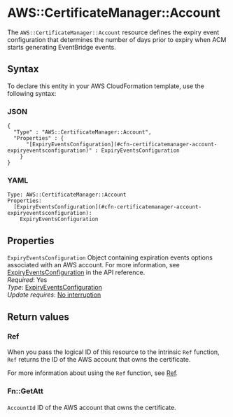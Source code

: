 # AWS::CertificateManager::Account<a name="aws-resource-certificatemanager-account"></a>

The `AWS::CertificateManager::Account` resource defines the expiry event configuration that determines the number of days prior to expiry when ACM starts generating EventBridge events\.

## Syntax<a name="aws-resource-certificatemanager-account-syntax"></a>

To declare this entity in your AWS CloudFormation template, use the following syntax:

### JSON<a name="aws-resource-certificatemanager-account-syntax.json"></a>

```
{
  "Type" : "AWS::CertificateManager::Account",
  "Properties" : {
      "[ExpiryEventsConfiguration](#cfn-certificatemanager-account-expiryeventsconfiguration)" : ExpiryEventsConfiguration
    }
}
```

### YAML<a name="aws-resource-certificatemanager-account-syntax.yaml"></a>

```
Type: AWS::CertificateManager::Account
Properties: 
  [ExpiryEventsConfiguration](#cfn-certificatemanager-account-expiryeventsconfiguration): 
    ExpiryEventsConfiguration
```

## Properties<a name="aws-resource-certificatemanager-account-properties"></a>

`ExpiryEventsConfiguration`  <a name="cfn-certificatemanager-account-expiryeventsconfiguration"></a>
Object containing expiration events options associated with an AWS account\. For more information, see [ExpiryEventsConfiguration](https://docs.aws.amazon.com/acm/latest/APIReference/API_ExpiryEventsConfiguration.html) in the API reference\.  
*Required*: Yes  
*Type*: [ExpiryEventsConfiguration](aws-properties-certificatemanager-account-expiryeventsconfiguration.md)  
*Update requires*: [No interruption](https://docs.aws.amazon.com/AWSCloudFormation/latest/UserGuide/using-cfn-updating-stacks-update-behaviors.html#update-no-interrupt)

## Return values<a name="aws-resource-certificatemanager-account-return-values"></a>

### Ref<a name="aws-resource-certificatemanager-account-return-values-ref"></a>

 When you pass the logical ID of this resource to the intrinsic `Ref` function, `Ref` returns the ID of the AWS account that owns the certificate\.

For more information about using the `Ref` function, see [Ref](https://docs.aws.amazon.com/AWSCloudFormation/latest/UserGuide/intrinsic-function-reference-ref.html)\.

### Fn::GetAtt<a name="aws-resource-certificatemanager-account-return-values-fn--getatt"></a>

#### <a name="aws-resource-certificatemanager-account-return-values-fn--getatt-fn--getatt"></a>

`AccountId`  <a name="AccountId-fn::getatt"></a>
ID of the AWS account that owns the certificate\.